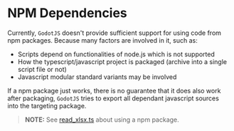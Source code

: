 # NPM Dependencies

Currently, `GodotJS` doesn't provide sufficient support for using code from npm packages. Because many factors are involved in it, such as:

- Scripts depend on functionalities of node.js which is not supported
- How the typescript/javascript project is packaged (archive into a single script file or not)
- Javascript modular standard variants may be involved

If a npm package just works, there is no guarantee that it does also work after packaging, `GodotJS` tries to export all dependant javascript sources into the targeting package.

> **NOTE:** See [read_xlsx.ts](https://github.com/ialex32x/GodotJSExample/blob/main/tests/read_xlsx.ts) about using a npm package.
